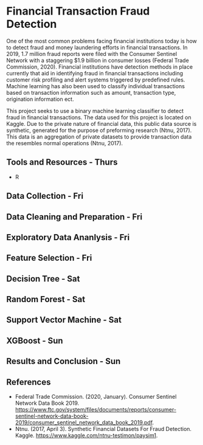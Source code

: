 # Financial Transaction Fraud Detection

One of the most common problems facing financial institutions today is how to detect fraud and money laundering efforts in financial transactions. In 2019, 1.7 million fraud reports were filed with the Consumer Sentinel Network with a staggering $1.9 billion in consumer losses (Federal Trade Commission, 2020). Financial institutions have detection methods in place currently that aid in identifying fraud in financial transactions including customer risk profiling and alert systems triggered by predefined rules. Machine learning has also been used to classify individual transactions based on transaction information such as amount, transaction type, origination information ect. 

This project seeks to use a binary machine learning classifier to detect fraud in financial transactions. The data used for this project is located on Kaggle. Due to the private nature of financial data, this public data source is synthetic, generated for the purpose of preforming research (Ntnu, 2017). This data is an aggregation of private datasets to provide transaction data the resembles normal operations (Ntnu, 2017).



## Tools and Resources - Thurs

- R


## Data Collection - Fri


## Data Cleaning and Preparation - Fri



## Exploratory Data Ananlysis - Fri



## Feature Selection - Fri



## Decision Tree - Sat



## Random Forest - Sat



## Support Vector Machine - Sat



## XGBoost - Sun




## Results and Conclusion - Sun



## References
- Federal Trade Commission. (2020, January). Consumer Sentinel Network Data Book 2019. https://www.ftc.gov/system/files/documents/reports/consumer-sentinel-network-data-book-2019/consumer_sentinel_network_data_book_2019.pdf. 
- Ntnu. (2017, April 3). Synthetic Financial Datasets For Fraud Detection. Kaggle. https://www.kaggle.com/ntnu-testimon/paysim1. 

